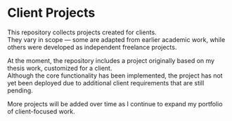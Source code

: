 # Client Projects

This repository collects projects created for clients.  
They vary in scope — some are adapted from earlier academic work, while others were developed as independent freelance projects.  

At the moment, the repository includes a project originally based on my thesis work, customized for a client.  
Although the core functionality has been implemented, the project has not yet been deployed due to additional client requirements that are still pending.  

More projects will be added over time as I continue to expand my portfolio of client-focused work.
